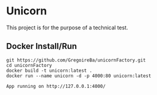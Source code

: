 # Unicorn

This project is for the purpose of a technical test.

## Docker Install/Run

```
git https://github.com/GregoireBa/unicornFactory.git
cd unicornFactory
docker build -t unicorn:latest .
docker run --name unicorn -d -p 4000:80 unicorn:latest
```

`App running on http://127.0.0.1:4000/`
